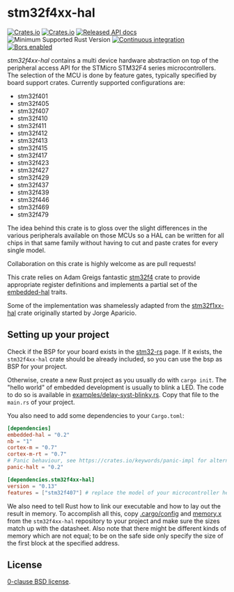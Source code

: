 stm32f4xx-hal
=============

[![Crates.io](https://img.shields.io/crates/d/stm32f4xx-hal.svg)](https://crates.io/crates/stm32f4xx-hal)
[![Crates.io](https://img.shields.io/crates/v/stm32f4xx-hal.svg)](https://crates.io/crates/stm32f4xx-hal)
[![Released API docs](https://docs.rs/stm32f4xx-hal/badge.svg)](https://docs.rs/stm32f4xx-hal)
![Minimum Supported Rust Version](https://img.shields.io/badge/rustc-1.51+-blue.svg)
[![Continuous integration](https://github.com/stm32-rs/stm32f4xx-hal/workflows/Continuous%20integration/badge.svg)](https://github.com/stm32-rs/stm32f4xx-hal)
[![Bors enabled](https://bors.tech/images/badge_small.svg)](https://app.bors.tech/repositories/24794)

_stm32f4xx-hal_ contains a multi device hardware abstraction on top of the
peripheral access API for the STMicro STM32F4 series microcontrollers. The
selection of the MCU is done by feature gates, typically specified by board
support crates. Currently supported configurations are:

* stm32f401
* stm32f405
* stm32f407
* stm32f410
* stm32f411
* stm32f412
* stm32f413
* stm32f415
* stm32f417
* stm32f423
* stm32f427
* stm32f429
* stm32f437
* stm32f439
* stm32f446
* stm32f469
* stm32f479

The idea behind this crate is to gloss over the slight differences in the
various peripherals available on those MCUs so a HAL can be written for all
chips in that same family without having to cut and paste crates for every
single model.

Collaboration on this crate is highly welcome as are pull requests!

This crate relies on Adam Greigs fantastic [stm32f4][] crate to provide
appropriate register definitions and implements a partial set of the
[embedded-hal][] traits.

Some of the implementation was shamelessly adapted from the [stm32f1xx-hal][]
crate originally started by Jorge Aparicio.

[stm32f4]: https://crates.io/crates/stm32f4
[stm32f1xx-hal]: https://github.com/stm32-rs/stm32f1xx-hal
[embedded-hal]: https://github.com/rust-embedded/embedded-hal

Setting up your project
-------

Check if the BSP for your board exists in the
[stm32-rs](https://github.com/stm32-rs) page.
If it exists, the `stm32f4xx-hal` crate should be already included, so you can
use the bsp as BSP for your project.

Otherwise, create a new Rust project as you usually do with `cargo init`. The
"hello world" of embedded development is usually to blink a LED. The code to do
so is available in [examples/delay-syst-blinky.rs](examples/delay-syst-blinky.rs).
Copy that file to the `main.rs` of your project.

You also need to add some dependencies to your `Cargo.toml`:

```toml
[dependencies]
embedded-hal = "0.2"
nb = "1"
cortex-m = "0.7"
cortex-m-rt = "0.7"
# Panic behaviour, see https://crates.io/keywords/panic-impl for alternatives
panic-halt = "0.2"

[dependencies.stm32f4xx-hal]
version = "0.13"
features = ["stm32f407"] # replace the model of your microcontroller here
```

We also need to tell Rust how to link our executable and how to lay out the
result in memory. To accomplish all this, copy [.cargo/config](.cargo/config)
and [memory.x](memory.x) from the `stm32f4xx-hal` repository to your project and make sure the sizes match up with the datasheet. Also note that there might be different kinds of memory which are not equal; to be on the safe side only specify the size of the first block at the specified address.

License
-------

[0-clause BSD license](LICENSE-0BSD.txt).

